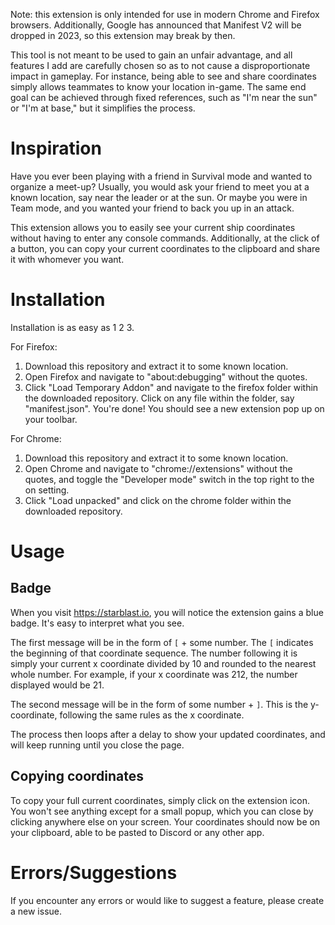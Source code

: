 Note: this extension is only intended for use in modern Chrome and Firefox browsers. Additionally, Google has announced that Manifest V2 will be dropped in 2023, so this extension may break by then.

This tool is not meant to be used to gain an unfair advantage, and all features I add are carefully chosen so as to not cause a disproportionate impact in gameplay. For instance, being able to see and share coordinates simply allows teammates to know your location in-game. The same end goal can be achieved through fixed references, such as "I'm near the sun" or "I'm at base," but it simplifies the process.

# Inspiration

Have you ever been playing with a friend in Survival mode and wanted to organize a meet-up? Usually, you would ask your friend to meet you at a known location, say near the leader or at the sun. Or maybe you were in Team mode, and you wanted your friend to back you up in an attack.

This extension allows you to easily see your current ship coordinates without having to enter any console commands. Additionally, at the click of a button, you can copy your current coordinates to the clipboard and share it with whomever you want.

# Installation

Installation is as easy as 1 2 3.

For Firefox:
1. Download this repository and extract it to some known location.
2. Open Firefox and navigate to "about:debugging" without the quotes.
3. Click "Load Temporary Addon" and navigate to the firefox folder within the downloaded repository. Click on any file within the folder, say "manifest.json". You're done! You should see a new extension pop up on your toolbar.

For Chrome:
1. Download this repository and extract it to some known location.
2. Open Chrome and navigate to "chrome://extensions" without the quotes, and toggle the "Developer mode" switch in the top right to the on setting.
3. Click "Load unpacked" and click on the chrome folder within the downloaded repository.

# Usage
## Badge
When you visit https://starblast.io, you will notice the extension gains a blue badge. It's easy to interpret what you see.

The first message will be in the form of `[` + some number. The `[` indicates the beginning of that coordinate sequence. The number following it is simply your current x coordinate divided by 10 and rounded to the nearest whole number. For example, if your x coordinate was 212, the number displayed would be 21.

The second message will be in the form of some number + `]`. This is the y-coordinate, following the same rules as the x coordinate.

The process then loops after a delay to show your updated coordinates, and will keep running until you close the page.

## Copying coordinates
To copy your full current coordinates, simply click on the extension icon. You won't see anything except for a small popup, which you can close by clicking anywhere else on your screen. Your coordinates should now be on your clipboard, able to be pasted to Discord or any other app.

# Errors/Suggestions
If you encounter any errors or would like to suggest a feature, please create a new issue.
